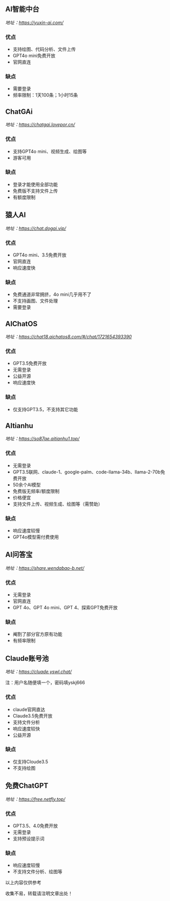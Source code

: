 ## AI智能中台
_地址：https://yuxin-ai.com/_
### 优点
- 支持绘图、代码分析、文件上传
- GPT4o mini免费开放
- 官网直连
### 缺点
- 需要登录
- 频率限制：1天100条；1小时15条

## ChatGAi
_地址：https://chatgai.lovepor.cn/_
### 优点
- 支持GPT4o mini、视频生成、绘图等
- 游客可用
### 缺点
- 登录才能使用全部功能
- 免费版不支持文件上传
- 有额度限制

## 猿人AI
_地址：https://chat.dogai.vip/_
### 优点
- GPT4o mini、3.5免费开放
- 官网直连
- 响应速度快
### 缺点
- 免费通道非常拥挤，4o mini几乎用不了
- 不支持画图、文件处理
- 需要登录

## AIChatOS
_地址：https://chat18.aichatos8.com/#/chat/1721654393390_
### 优点
- GPT3.5免费开放
- 无需登录
- 公益开源
- 响应速度快
### 缺点
- 仅支持GPT3.5，不支持其它功能

## AItianhu
_地址：https://so87qe.aitianhu1.top/_
### 优点
- 无需登录
- GPT3.5联网、claude-1、google-palm、code-llama-34b、llama-2-70b免费开放
- 50余个AI模型
- 免费版无频率/额度限制
- 价格便宜
- 支持文件上传、视频生成、绘图等（需赞助）
### 缺点
- 响应速度较慢
- GPT4o模型需付费使用

## AI问答宝
_地址：https://share.wendabao-b.net/_
### 优点
- 无需登录
- 官网直连
- GPT 4o、GPT 4o mini、GPT 4、探索GPT免费开放
### 缺点
- 阉割了部分官方原有功能
- 有频率限制

## Claude账号池
_地址：https://cluade.yswl.chat/_

注：用户名随便填一个，密码填yskj666
### 优点
- claude官网直达
- Claude3.5免费开放
- 支持文件分析
- 响应速度较快
- 公益开源
### 缺点
- 仅支持Cloude3.5
- 不支持绘图

## 免费ChatGPT
_地址：https://free.netfly.top/_
### 优点
- GPT3.5、4.0免费开放
- 无需登录
- 支持预设提示词
### 缺点
- 响应速度较慢
- 不支持文件分析、绘图等

以上内容仅供参考

收集不易，转载请注明文章出处！
